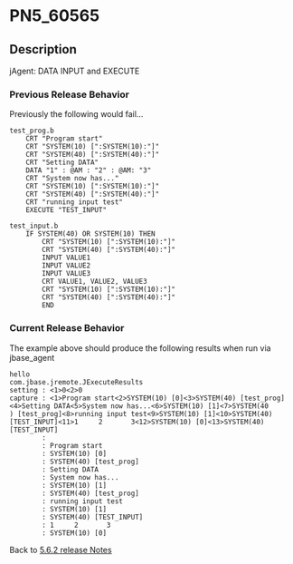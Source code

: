 # PN5_60565

<PageHeader />

## Description

jAgent: DATA INPUT and EXECUTE

### Previous Release Behavior

Previously the following would fail…

```
test_prog.b
    CRT "Program start"
    CRT "SYSTEM(10) [":SYSTEM(10):"]"
    CRT "SYSTEM(40) [":SYSTEM(40):"]"
    CRT "Setting DATA"
    DATA "1" : @AM : "2" : @AM: "3"
    CRT "System now has..."
    CRT "SYSTEM(10) [":SYSTEM(10):"]"
    CRT "SYSTEM(40) [":SYSTEM(40):"]"
    CRT "running input test"
    EXECUTE "TEST_INPUT"

test_input.b
    IF SYSTEM(40) OR SYSTEM(10) THEN
        CRT "SYSTEM(10) [":SYSTEM(10):"]"
        CRT "SYSTEM(40) [":SYSTEM(40):"]"
        INPUT VALUE1
        INPUT VALUE2
        INPUT VALUE3
        CRT VALUE1, VALUE2, VALUE3
        CRT "SYSTEM(10) [":SYSTEM(10):"]"
        CRT "SYSTEM(40) [":SYSTEM(40):"]"
        END
```

### Current Release Behavior

The example above should produce the following results when run via jbase\_agent

```
hello
com.jbase.jremote.JExecuteResults
setting : <1>0<2>0
capture : <1>Program start<2>SYSTEM(10) [0]<3>SYSTEM(40) [test_prog]<4>Setting DATA<5>System now has...<6>SYSTEM(10) [1]<7>SYSTEM(40
) [test_prog]<8>running input test<9>SYSTEM(10) [1]<10>SYSTEM(40) [TEST_INPUT]<11>1     2       3<12>SYSTEM(10) [0]<13>SYSTEM(40) [TEST_INPUT]
        :
        : Program start
        : SYSTEM(10) [0]
        : SYSTEM(40) [test_prog]
        : Setting DATA
        : System now has...
        : SYSTEM(10) [1]
        : SYSTEM(40) [test_prog]
        : running input test
        : SYSTEM(10) [1]
        : SYSTEM(40) [TEST_INPUT]
        : 1     2       3
        : SYSTEM(10) [0]
```

Back to [5.6.2 release Notes](./../README.md)

  
<PageFooter />
